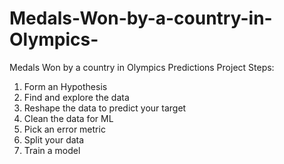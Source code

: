 # Medals-Won-by-a-country-in-Olympics-
Medals Won by a country in Olympics Predictions
Project Steps:
1. Form an Hypothesis
2. Find and explore the data
3. Reshape the data to predict your target
4. Clean the data for ML
5. Pick an error metric
6. Split your data
7. Train a model
